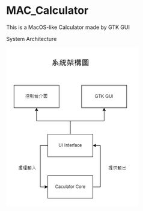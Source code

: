 # MAC_Calculator
This is a MacOS-like Calculator made by GTK GUI




System Architecture

![image](https://github.com/BowDer1118/MAC_Calculator/blob/81bb182365afb332b2ace8e9e0927246e03803c2/%E7%B3%BB%E7%B5%B1%E6%9E%B6%E6%A7%8B%E5%9C%96.png)
